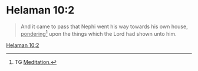 # Helaman 10:2

> And it came to pass that Nephi went his way towards his own house, <u>pondering</u>[^a] upon the things which the Lord had shown unto him.

[Helaman 10:2](https://www.churchofjesuschrist.org/study/scriptures/bofm/hel/10?lang=eng&id=p2#p2)


[^a]: TG [Meditation.](https://www.churchofjesuschrist.org/study/scriptures/tg/meditation?lang=eng)
